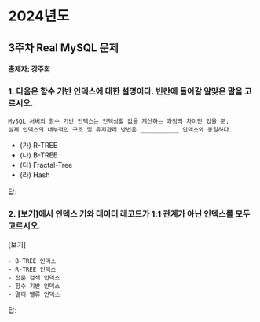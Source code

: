 # 2024년도
## 3주차 Real MySQL 문제
#### 출제자: 강주희

### 1. 다음은 함수 기반 인덱스에 대한 설명이다. 빈칸에 들어갈 알맞은 말을 고르시오.
```
MySQL 서버의 함수 기반 인덱스는 인덱싱할 값을 계산하는 과정의 차이만 있을 뿐,
실제 인덱스의 내부적인 구조 및 유지관리 방법은 ___________ 인덱스와 동일하다.
```
- (가) R-TREE
- (나) B-TREE
- (다) Fractal-Tree
- (라) Hash

답: 


### 2. [보기]에서 인덱스 키와 데이터 레코드가 1:1 관계가 아닌 인덱스를 모두 고르시오.
[보기]
```
- B-TREE 인덱스
- R-TREE 인덱스
- 전문 검색 인덱스
- 함수 기반 인덱스
- 멀티 밸류 인덱스
```
답: 
